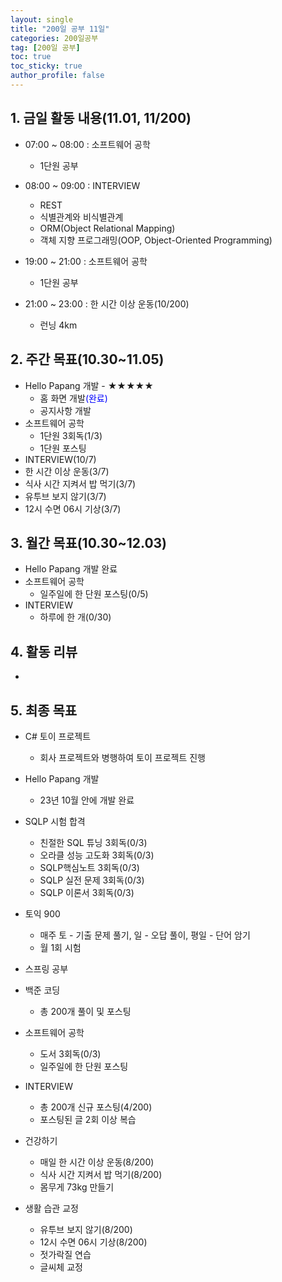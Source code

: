 ```yaml
---
layout: single
title: "200일 공부 11일"
categories: 200일공부
tag: [200일 공부]
toc: true
toc_sticky: true
author_profile: false
---
```


## 1. 금일 활동 내용(11.01, 11/200)

* 07:00 ~ 08:00 : 소프트웨어 공학
  * 1단원 공부

* 08:00 ~ 09:00 : INTERVIEW
  * REST
  * 식별관계와 비식별관계
  * ORM(Object Relational Mapping)
  *  객체 지향 프로그래밍(OOP, Object-Oriented Programming)
* 19:00 ~ 21:00 : 소프트웨어 공학
  * 1단원 공부
* 21:00 ~ 23:00 : 한 시간 이상 운동(10/200)
  * 런닝 4km



##  2. 주간 목표(10.30~11.05)

* Hello Papang 개발 - ★★★★★
  * 홈 화면 개발<span style = "color:blue">(완료)</span>
  * 공지사항 개발
* 소프트웨어 공학
  * 1단원 3회독(1/3)
  * 1단원 포스팅
* INTERVIEW(10/7)
* 한 시간 이상 운동(3/7)
* 식사 시간 지켜서 밥 먹기(3/7)
* 유투브 보지 않기(3/7)
* 12시 수면 06시 기상(3/7)



## 3. 월간 목표(10.30~12.03)

* Hello Papang 개발 완료
* 소프트웨어 공학
  * 일주일에 한 단원 포스팅(0/5)
* INTERVIEW
  * 하루에 한 개(0/30)




## 4. 활동 리뷰

* 



## 5. 최종 목표

* C# 토이 프로젝트
  * 회사 프로젝트와 병행하여 토이 프로젝트 진행

* Hello Papang 개발
  * 23년 10월 안에 개발 완료
* SQLP 시험 합격
  * 친절한 SQL 튜닝 3회독(0/3)
  * 오라클 성능 고도화 3회독(0/3)
  * SQLP핵심노트 3회독(0/3)
  * SQLP 실전 문제 3회독(0/3)
  * SQLP 이론서 3회독(0/3)
* 토익 900
  * 매주 토 - 기출 문제 풀기, 일 - 오답 풀이, 평일 - 단어 암기
  * 월 1회 시험

* 스프링 공부


* 백준 코딩
  * 총 200개 풀이 및 포스팅
* 소프트웨어 공학
  * 도서 3회독(0/3)
  * 일주일에 한 단원 포스팅
* INTERVIEW
  * 총 200개 신규 포스팅(4/200)
  * 포스팅된 글 2회 이상 복습
* 건강하기
  * 매일 한 시간 이상 운동(8/200)
  * 식사 시간 지켜서 밥 먹기(8/200)
  * 몸무게 73kg 만들기
* 생활 습관 교정
  * 유투브 보지 않기(8/200)
  * 12시 수면 06시 기상(8/200)
  * 젓가락질 연습
  * 글씨체 교정



